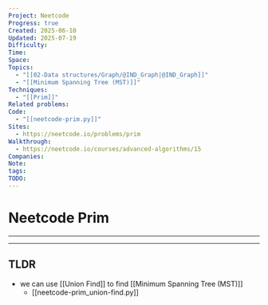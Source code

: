 ```yaml
---
Project: Neetcode
Progress: true
Created: 2025-06-10
Updated: 2025-07-19
Difficulty: 
Time: 
Space: 
Topics:
  - "[[02-Data structures/Graph/@IND_Graph|@IND_Graph]]"
  - "[[Minimum Spanning Tree (MST)]]"
Techniques:
  - "[[Prim]]"
Related problems: 
Code:
  - "[[neetcode-prim.py]]"
Sites:
  - https://neetcode.io/problems/prim
Walkthrough:
  - https://neetcode.io/courses/advanced-algorithms/15
Companies: 
Note: 
tags: 
TODO: 
---
```

# Neetcode Prim
---


---
## TLDR
- we can use [[Union Find]] to find [[Minimum Spanning Tree (MST)]]
	- [[neetcode-prim_union-find.py]]